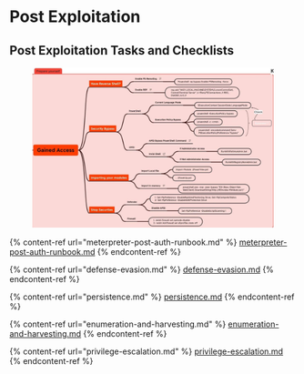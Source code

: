 # Post Exploitation

## Post Exploitation Tasks and Checklists

<figure><img src="../../../.gitbook/assets/image (5).png" alt=""><figcaption></figcaption></figure>

{% content-ref url="meterpreter-post-auth-runbook.md" %}
[meterpreter-post-auth-runbook.md](meterpreter-post-auth-runbook.md)
{% endcontent-ref %}

{% content-ref url="defense-evasion.md" %}
[defense-evasion.md](defense-evasion.md)
{% endcontent-ref %}

{% content-ref url="persistence.md" %}
[persistence.md](persistence.md)
{% endcontent-ref %}

{% content-ref url="enumeration-and-harvesting.md" %}
[enumeration-and-harvesting.md](enumeration-and-harvesting.md)
{% endcontent-ref %}

{% content-ref url="privilege-escalation.md" %}
[privilege-escalation.md](privilege-escalation.md)
{% endcontent-ref %}
